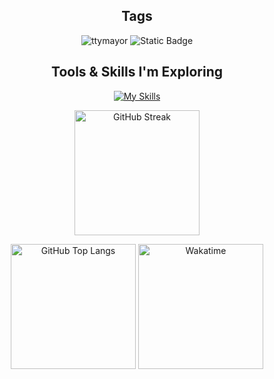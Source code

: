 <h2 align="center">
  Tags
</h2>

<p align="center">
  <img src="https://komarev.com/ghpvc/?username=ttymayor&label=Profile%20views&color=EB5800&style=for-the-badge" alt="ttymayor" />
  <img alt="Static Badge" src="https://img.shields.io/badge/%E4%B8%80%E5%80%8B%E5%B7%A5%E7%A8%8B%E5%B8%AB%E7%84%A1%E8%81%8A-%E5%B0%B1%E6%9C%83%E9%96%8B%E5%A7%8B%E7%8E%A9%E4%BB%96%E7%9A%84%20README-%2361dafb?style=for-the-badge">
</p>

<h2 align="center">
  Tools & Skills I'm Exploring
</h2>

<p align="center">
  <a href="https://skillicons.dev"><img src="https://skillicons.dev/icons?i=laravel,vuejs,pinia,tailwindcss,html,css,javascript,typescript,react,flask,vite,golang,php,python,cpp,markdown,nginx,docker,git,bash,figma,linux,ubuntu,discord,github,cloudflare,vscode&theme=dark&perline=9" alt="My Skills" /></a>
</p>

<!-- <p align="center">
  <a href="https://gitroll.io/profile/uTmlr31gGn3YMbVfLGFUVxRoQAWF3" target="_blank"><img style="width: 540px;" src="https://gitroll.io/api/badges/profiles/v1/uTmlr31gGn3YMbVfLGFUVxRoQAWF3?theme=nord" alt="GitRoll Profile Badge"/></a>
</p>-->

<p align="center">
  <img height=200 align="center" src="https://streak-stats.demolab.com/?user=ttymayor&theme=react&border_radius=8&locale=zh_Hant&date_format=Y/n/j" alt="GitHub Streak" />
</p>


<p align="center">
  <!-- Top Langs -->
  <img height=200 align="center" src="https://github-readme-stats.vercel.app/api/top-langs/?username=ttymayor&hide=html,css&theme=react&size_weight=0.5&count_weight=0.5" alt="GitHub Top Langs" />
  <!-- Wakatime -->
  <img height=200 align="center" src="https://github-readme-stats.vercel.app/api/wakatime?username=ttymayor&langs_count=5&theme=react" alt="Wakatime" />
</p>


<p align="center">
</p>


<!-- 
<h2 align="center">GitHub Trophies</h2>
<p align="center">
  <img src="https://github-profile-trophy.vercel.app/?username=huangmayor0905&theme=onedark" />
</p>

<h2 align="center">GitHub Stats</h2>
<p align="center">
  <a href="https://github.com/DenverCoder1/github-readme-streak-stats">
    <img height="250" align="center" src="https://github-readme-stats.vercel.app/api/top-langs/?username=huangmayor0905&locale=zh-tw&layout=donut&hide=javascript,html,css&bg_color=282C34&text_color=FFFFFF&title_color=FFA508&border_color=7F7F7F"/>
  </a>
  <a href="https://github.com/anuraghazra/github-readme-stats">
    <img height="250" align="center" src="https://github-readme-stats.vercel.app/api?username=huangmayor0905&show_icons=true&theme=nord&title_color=FFA508&icon_color=1d9bf0&bg_color=282C34&border_color=7F7F7F&locale=zh-tw&include_all_commits=true&show=reviews,discussions_started,discussions_answered,prs_merged,prs_merged_percentage" alt="goodjack-stats" />
  </a>
</p>

[![Ashutosh's github activity graph](https://github-readme-activity-graph.vercel.app/graph?username=huangmayor0905&theme=react&line=EB5800&point=FFA508&area=true&area_color=ffa508aa)](https://github.com/ashutosh00710/github-readme-activity-graph) -->
